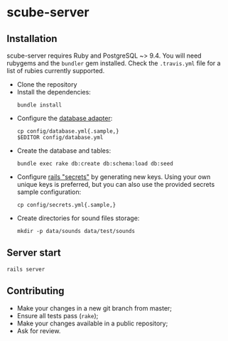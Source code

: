 scube-server
============


Installation
------------

  scube-server requires Ruby and PostgreSQL ~> 9.4. You will need
rubygems and the `bundler` gem installed. Check the `.travis.yml` file
for a list of rubies currently supported.

* Clone the repository
* Install the dependencies:
  ``` shell
  bundle install
  ```
* Configure the [database adapter][rails-ar-config]:
  ``` shell
  cp config/database.yml{.sample,}
  $EDITOR config/database.yml
  ```
* Create the database and tables:
  ``` shell
  bundle exec rake db:create db:schema:load db:seed
  ```
* Configure [rails "secrets"][rails-secrets] by generating new keys.
  Using your own unique keys is preferred, but you can also use the
  provided secrets sample configuration:
  ``` shell
  cp config/secrets.yml{.sample,}
  ```
* Create directories for sound files storage:
  ``` shell
  mkdir -p data/sounds data/test/sounds
  ```


Server start
------------

``` shell
rails server
```


Contributing
------------

* Make your changes in a new git branch from master;
* Ensure all tests pass (`rake`);
* Make your changes available in a public repository;
* Ask for review.



[rails-ar-config]: http://api.rubyonrails.org/classes/ActiveRecord/ConnectionAdapters/PostgreSQLAdapter.html
[rails-secrets]: http://guides.rubyonrails.org/upgrading_ruby_on_rails.html#config-secrets-yml
